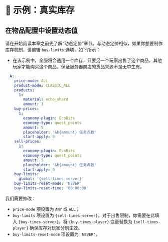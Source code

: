 # 🌱 示例：真实库存

## 在物品配置中设置动态值

请在开始阅读本章之前先了解“动态定价”章节。与动态定价相似，如果你想要制作库存机制，请编辑 `buy-limits` 选项，如下所示：

- 在该示例中，全服将会通用一个库存，只要另一个玩家出售了这个商品，其他玩家才能购买这个商品。保证服务器商店的货品来源不是无中生有。

``` YAML
  A:
    price-mode: ALL
    product-mode: CLASSIC_ALL
    products:
      1:
        material: echo_shard
        amount: 1
    buy-prices:
      1:
        economy-plugin: EcoBits
        economy-type: quest_points
        amount: 5
        placeholder: '&b{amount} 任务点数'
        start-apply: 0
    sell-prices:
      1:
        economy-plugin: EcoBits
        economy-type: quest_points
        amount: 5
        placeholder: '&b{amount} 任务点数'
        start-apply: 0
    buy-limits:
      global: '{sell-times-server}' 
    buy-limits-reset-mode: 'NEVER'
    buy-limits-reset-time: '00:00:00' 
```

我们需要修改：
- `price-mode` 项设置为 `ANY` 或 `ALL`；
- `buy-limits` 项设置为 `{sell-times-server}`。对于出售限制，你需要在此填入 `{buy-times-server}`。将 `{buy-times-player}` 变量替换为 `{sell-times-player}` 确保库存对玩家分别生效。
- `buy-limits-reset-mode` 项设置为 `'NEVER'`。